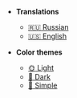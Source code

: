 - **Translations**
    - [:ru: Russian](/ru-RU/)
    - [:us: English](/en-US/)

- **Color themes**
    - [:sun_with_face: Light]()
    - [:new_moon_with_face: Dark]()
    - [:art: Simple]()